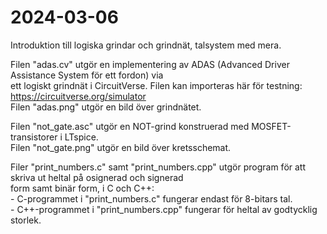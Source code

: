 # 2024-03-06

Introduktion till logiska grindar och grindnät, talsystem med mera.  

Filen "adas.cv" utgör en implementering av ADAS (Advanced Driver Assistance System för ett fordon) via  
ett logiskt grindnät i CircuitVerse. Filen kan importeras här för testning: https://circuitverse.org/simulator  
Filen "adas.png" utgör en bild över grindnätet.

Filen "not_gate.asc" utgör en NOT-grind konstruerad med MOSFET-transistorer i LTspice.  
Filen "not_gate.png" utgör en bild över kretsschemat.

Filer "print_numbers.c" samt "print_numbers.cpp" utgör program för att skriva ut heltal på osignerad och signerad   
form samt binär form, i C och C++:  
    - C-programmet i "print_numbers.c" fungerar endast för 8-bitars tal.  
    - C++-programmet i "print_numbers.cpp" fungerar för heltal av godtycklig storlek.  